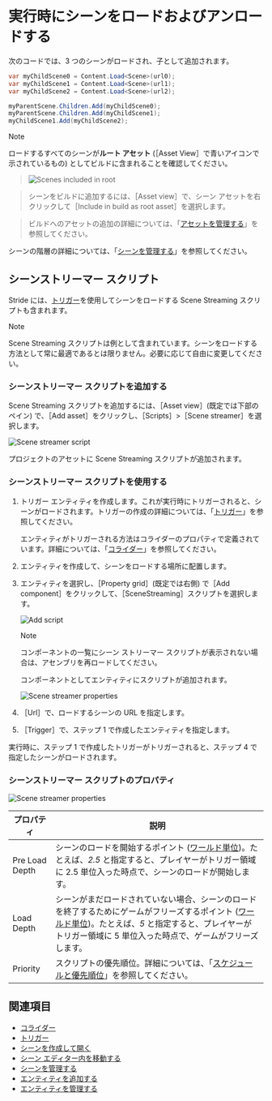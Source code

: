 # 実行時にシーンをロードおよびアンロードする

次のコードでは、3 つのシーンがロードされ、子として追加されます。

```cs
var myChildScene0 = Content.Load<Scene>(url0);
var myChildScene1 = Content.Load<Scene>(url1);
var myChildScene2 = Content.Load<Scene>(url2);

myParentScene.Children.Add(myChildScene0);
myParentScene.Children.Add(myChildScene1);
myChildScene1.Add(myChildScene2);
```

>[!NOTE]
>ロードするすべてのシーンが**ルート アセット** (［Asset View］で青いアイコンで示されているもの) としてビルドに含まれることを確認してください。

>![Scenes included in root](media/scenes-included-in-root.png)

>シーンをビルドに追加するには、［Asset view］で、シーン アセットを右クリックして［Include in build as root asset］を選択します。

>ビルドへのアセットの追加の詳細については、「[アセットを管理する](manage-assets.md)」を参照してください。

シーンの階層の詳細については、「[シーンを管理する](manage-scenes.md)」を参照してください。

## シーンストリーマー スクリプト

Stride には、[トリガー](../physics/triggers.md)を使用してシーンをロードする Scene Streaming スクリプトも含まれます。

>[!NOTE]
>Scene Streaming スクリプトは例として含まれています。シーンをロードする方法として常に最適であるとは限りません。必要に応じて自由に変更してください。

### シーンストリーマー スクリプトを追加する

Scene Streaming スクリプトを追加するには、［Asset view］(既定では下部のペイン) で、［Add asset］をクリックし、［Scripts］>［Scene streamer］を選択します。

![Scene streamer script](media/scene-streaming-script.png)

プロジェクトのアセットに Scene Streaming スクリプトが追加されます。

### シーンストリーマー スクリプトを使用する

1. トリガー エンティティを作成します。これが実行時にトリガーされると、シーンがロードされます。トリガーの作成の詳細については、「[トリガー](../physics/triggers.md)」を参照してください。

    エンティティがトリガーされる方法はコライダーのプロパティで定義されています。詳細については、「[コライダー](../physics/colliders.md)」を参照してください。

2. エンティティを作成して、シーンをロードする場所に配置します。

3. エンティティを選択し、［Property grid］(既定では右側) で［Add component］をクリックして、［SceneStreaming］スクリプトを選択します。

    ![Add script](media/add-scene-streaming-script.png)

    >[!NOTE]
    >コンポーネントの一覧にシーン ストリーマー スクリプトが表示されない場合は、アセンブリを再ロードしてください。

    コンポーネントとしてエンティティにスクリプトが追加されます。

    ![Scene streamer properties](media/scene-streaming-script-properties.png)

4. ［Url］で、ロードするシーンの URL を指定します。

5. ［Trigger］で、ステップ 1 で作成したエンティティを指定します。

実行時に、ステップ 1 で作成したトリガーがトリガーされると、ステップ 4 で指定したシーンがロードされます。

### シーンストリーマー スクリプトのプロパティ

![Scene streamer properties](media/scene-streaming-script-properties.png)

| プロパティ       | 説明                                                                                                                                                                                            |
|----------------|--------------------------------------------------------------------------------------------------------------------------------------------------------------------------------------------------------|
| Pre Load Depth | シーンのロードを開始するポイント ([ワールド単位](world-units.md))。たとえば、*2.5* と指定すると、プレイヤーがトリガー領域に 2.5 単位入った時点で、シーンのロードが開始します。                                          |
| Load Depth     | シーンがまだロードされていない場合、シーンのロードを終了するためにゲームがフリーズするポイント ([ワールド単位](world-units.md))。たとえば、*5* と指定すると、プレイヤーがトリガー領域に 5 単位入った時点で、ゲームがフリーズします。 |
| Priority       | スクリプトの優先順位。詳細については、「[スケジュールと優先順位](../scripts/scheduling-and-priorities.md)」を参照してください。                                                                                                              |
## 関連項目

* [コライダー](../physics/colliders.md)
* [トリガー](../physics/triggers.md)
* [シーンを作成して開く](create-a-scene.md)
* [シーン エディター内を移動する](navigate-in-the-scene-editor.md)
* [シーンを管理する](manage-scenes.md)
* [エンティティを追加する](add-entities.md)
* [エンティティを管理する](manage-entities.md)
